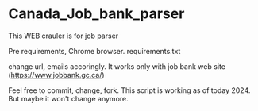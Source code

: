# Canada_Job_bank_parser
This WEB crauler is for job parser


Pre requirements, Chrome browser.
requirements.txt

change url, emails accoringly.
It works only with job bank web site (https://www.jobbank.gc.ca/)

Feel free to commit, change, fork. 
This script is working as of today 2024. But maybe it won't change anymore.
